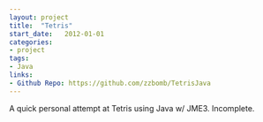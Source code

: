 ```yaml
---
layout: project
title:  "Tetris"
start_date:   2012-01-01
categories:
- project
tags:
- Java
links:
- Github Repo: https://github.com/zzbomb/TetrisJava
---
```


A quick personal attempt at Tetris using Java w/ JME3. Incomplete.
